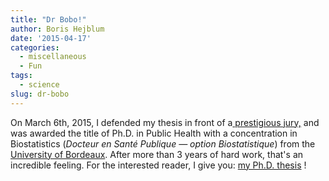 ```yaml
---
title: "Dr Bobo!"
author: Boris Hejblum
date: '2015-04-17'
categories: 
  - miscellaneous
  - Fun
tags:
  - science
slug: dr-bobo
---
```


On March 6th, 2015, I defended my thesis in front of a[ prestigious jury,](http://edsp2.u-bordeaux.fr/images/HEJBLUM_B.Affiche_soutenance-1.pdf) and was awarded the title of Ph.D. in Public Health with a concentration in Biostatistics (_Docteur en Santé Publique — option Biostatistique_) from the[ University of Bordeaux](http://www.u-bordeaux.com/). After more than 3 years of hard work, that's an incredible feeling. For the interested reader, I give you: [my Ph.D. thesis](https://borishejblum.files.wordpress.com/2015/04/hejblum_2015bord0049_oneside_light3.pdf) !
